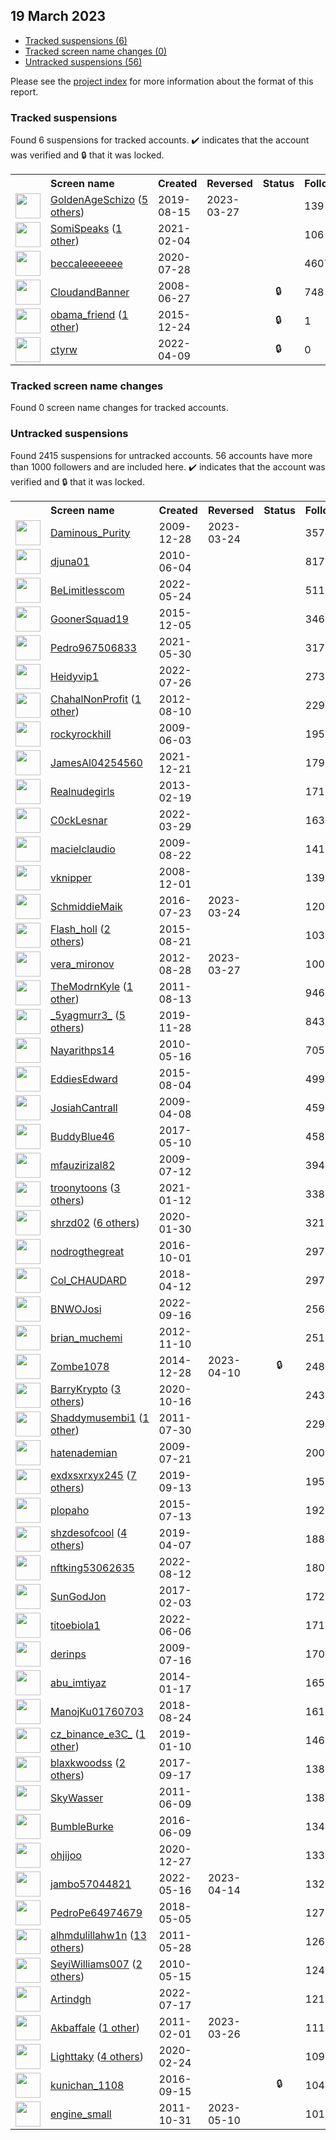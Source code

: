 ## 19 March 2023

* [Tracked suspensions (6)](#tracked-suspensions)
* [Tracked screen name changes (0)](#tracked-screen-name-changes)
* [Untracked suspensions (56)](#untracked-suspensions)

Please see the [project index](https://github.com/travisbrown/twitter-watch) for more information about the format of this report.

### Tracked suspensions

Found 6 suspensions for tracked accounts.
  ✔️ indicates that the account was verified and 🔒 that it was locked.

<table>
    <tr>
        <th></th>
        <th align="left">Screen name</th>
        <th align="left">Created</th>
        <th align="left">Reversed</th>
        <th align="left">Status</th>
        <th align="left">Followers</th>
        <th align="left">Ranking</th></tr>
    </tr>
        <tr>
            <td><a href="https://twitter.com/intent/user?user_id=1161814114538270721">
                <img src="https://pbs.twimg.com/profile_images/1590828441959632897/ui5ZQW2J_normal.jpg" width="40px" height="40px" align="center"/></a>
            </td>
            <td>
                <a href="https://twitter.com/GoldenAgeSchizo">GoldenAgeSchizo</a>&nbsp;(<a href="https://api.memory.lol/v1/tw/id/1161814114538270721">5 others</a>)&nbsp;</td>
            <td>2019-08-15</td>
            <td>2023-03-27</td>
            <td align="center"></td>
            <td>139</td>
            <td>3206</td>
        </tr>
        <tr>
            <td><a href="https://twitter.com/intent/user?user_id=1357144018891776000">
                <img src="https://pbs.twimg.com/profile_images/1585548400124125184/WF_l5Nq__normal.jpg" width="40px" height="40px" align="center"/></a>
            </td>
            <td>
                <a href="https://twitter.com/SomiSpeaks">SomiSpeaks</a>&nbsp;(<a href="https://api.memory.lol/v1/tw/id/1357144018891776000">1 other</a>)&nbsp;</td>
            <td>2021-02-04</td>
            <td></td>
            <td align="center"></td>
            <td>106</td>
            <td>56867</td>
        </tr>
        <tr>
            <td><a href="https://twitter.com/intent/user?user_id=1288109617256439809">
                <img src="https://pbs.twimg.com/profile_images/1593290678548807680/vdn2N7GY_normal.jpg" width="40px" height="40px" align="center"/></a>
            </td>
            <td>
                <a href="https://twitter.com/beccaleeeeeee">beccaleeeeeee</a></td>
            <td>2020-07-28</td>
            <td></td>
            <td align="center"></td>
            <td>4607</td>
            <td>66391</td>
        </tr>
        <tr>
            <td><a href="https://twitter.com/intent/user?user_id=15257889">
                <img src="https://pbs.twimg.com/profile_images/378800000297794598/6f6ed99fcb75421bfc031991b9c8e8f9_normal.jpeg" width="40px" height="40px" align="center"/></a>
            </td>
            <td>
                <a href="https://twitter.com/CloudandBanner">CloudandBanner</a></td>
            <td>2008-06-27</td>
            <td></td>
            <td align="center">🔒</td>
            <td>748</td>
            <td>72340</td>
        </tr>
        <tr>
            <td><a href="https://twitter.com/intent/user?user_id=4590301593">
                <img src="https://pbs.twimg.com/profile_images/1083501995011592196/dwUyvOLN_normal.jpg" width="40px" height="40px" align="center"/></a>
            </td>
            <td>
                <a href="https://twitter.com/obama_friend">obama_friend</a>&nbsp;(<a href="https://api.memory.lol/v1/tw/id/4590301593">1 other</a>)&nbsp;</td>
            <td>2015-12-24</td>
            <td></td>
            <td align="center">🔒</td>
            <td>1</td>
            <td>87355</td>
        </tr>
        <tr>
            <td><a href="https://twitter.com/intent/user?user_id=1512765997341876230">
                <img src="https://pbs.twimg.com/profile_images/1512771021736194060/P479acnN_normal.jpg" width="40px" height="40px" align="center"/></a>
            </td>
            <td>
                <a href="https://twitter.com/ctyrw">ctyrw</a></td>
            <td>2022-04-09</td>
            <td></td>
            <td align="center">🔒</td>
            <td>0</td>
            <td>96014</td>
        </tr></table>

### Tracked screen name changes

Found 0 screen name changes for tracked accounts.

### Untracked suspensions

Found 2415 suspensions for untracked accounts.
56 accounts have more than 1000 followers and are included here.
  ✔️ indicates that the account was verified and 🔒 that it was locked.

<table>
    <tr>
        <th></th>
        <th align="left">Screen name</th>
        <th align="left">Created</th>
        <th align="left">Reversed</th>
        <th align="left">Status</th>
        <th align="left">Followers</th>
    </tr>
        <tr>
            <td><a href="https://twitter.com/intent/user?user_id=99943864">
                <img src="https://pbs.twimg.com/profile_images/1407151262269906947/bGdU6dm1_normal.jpg" width="40px" height="40px" align="center"/></a>
            </td>
            <td>
                <a href="https://twitter.com/Daminous_Purity">Daminous_Purity</a></td>
            <td>2009-12-28</td>
            <td>2023-03-24</td>
            <td align="center"></td>
            <td>357804</td>
        </tr>
        <tr>
            <td><a href="https://twitter.com/intent/user?user_id=151807455">
                <img src="https://pbs.twimg.com/profile_images/959625463051141121/TqD-WL7e_normal.jpg" width="40px" height="40px" align="center"/></a>
            </td>
            <td>
                <a href="https://twitter.com/djuna01">djuna01</a></td>
            <td>2010-06-04</td>
            <td></td>
            <td align="center"></td>
            <td>81766</td>
        </tr>
        <tr>
            <td><a href="https://twitter.com/intent/user?user_id=1529091987030568960">
                <img src="https://pbs.twimg.com/profile_images/1529388801243508736/BSis6dFW_normal.jpg" width="40px" height="40px" align="center"/></a>
            </td>
            <td>
                <a href="https://twitter.com/BeLimitlesscom">BeLimitlesscom</a></td>
            <td>2022-05-24</td>
            <td></td>
            <td align="center"></td>
            <td>51191</td>
        </tr>
        <tr>
            <td><a href="https://twitter.com/intent/user?user_id=4468761672">
                <img src="https://pbs.twimg.com/profile_images/1514346063636877317/5pnKUwch_normal.jpg" width="40px" height="40px" align="center"/></a>
            </td>
            <td>
                <a href="https://twitter.com/GoonerSquad19">GoonerSquad19</a></td>
            <td>2015-12-05</td>
            <td></td>
            <td align="center"></td>
            <td>34679</td>
        </tr>
        <tr>
            <td><a href="https://twitter.com/intent/user?user_id=1398823520575107079">
                <img src="https://pbs.twimg.com/profile_images/1481658443383459842/39JCk9kB_normal.jpg" width="40px" height="40px" align="center"/></a>
            </td>
            <td>
                <a href="https://twitter.com/Pedro967506833">Pedro967506833</a></td>
            <td>2021-05-30</td>
            <td></td>
            <td align="center"></td>
            <td>31783</td>
        </tr>
        <tr>
            <td><a href="https://twitter.com/intent/user?user_id=1552025260534505473">
                <img src="https://pbs.twimg.com/profile_images/1552027383162609669/CXRc_Pn1_normal.jpg" width="40px" height="40px" align="center"/></a>
            </td>
            <td>
                <a href="https://twitter.com/Heidyvip1">Heidyvip1</a></td>
            <td>2022-07-26</td>
            <td></td>
            <td align="center"></td>
            <td>27308</td>
        </tr>
        <tr>
            <td><a href="https://twitter.com/intent/user?user_id=749773958">
                <img src="https://pbs.twimg.com/profile_images/1578279285600632832/6L7XjBEv_normal.jpg" width="40px" height="40px" align="center"/></a>
            </td>
            <td>
                <a href="https://twitter.com/ChahalNonProfit">ChahalNonProfit</a>&nbsp;(<a href="https://api.memory.lol/v1/tw/id/749773958">1 other</a>)&nbsp;</td>
            <td>2012-08-10</td>
            <td></td>
            <td align="center"></td>
            <td>22928</td>
        </tr>
        <tr>
            <td><a href="https://twitter.com/intent/user?user_id=44444340">
                <img src="https://pbs.twimg.com/profile_images/1317260239922548736/1f_oSs34_normal.jpg" width="40px" height="40px" align="center"/></a>
            </td>
            <td>
                <a href="https://twitter.com/rockyrockhill">rockyrockhill</a></td>
            <td>2009-06-03</td>
            <td></td>
            <td align="center"></td>
            <td>19553</td>
        </tr>
        <tr>
            <td><a href="https://twitter.com/intent/user?user_id=1473283689345957899">
                <img src="https://pbs.twimg.com/profile_images/1522368330308493313/iv2G23JV_normal.jpg" width="40px" height="40px" align="center"/></a>
            </td>
            <td>
                <a href="https://twitter.com/JamesAl04254560">JamesAl04254560</a></td>
            <td>2021-12-21</td>
            <td></td>
            <td align="center"></td>
            <td>17959</td>
        </tr>
        <tr>
            <td><a href="https://twitter.com/intent/user?user_id=1198577810">
                <img src="https://pbs.twimg.com/profile_images/3495822977/26abfa83fe844d7d41dafc506910a8a0_normal.jpeg" width="40px" height="40px" align="center"/></a>
            </td>
            <td>
                <a href="https://twitter.com/Realnudegirls">Realnudegirls</a></td>
            <td>2013-02-19</td>
            <td></td>
            <td align="center"></td>
            <td>17186</td>
        </tr>
        <tr>
            <td><a href="https://twitter.com/intent/user?user_id=1508791089876152331">
                <img src="https://pbs.twimg.com/profile_images/1572993388663775232/SuW2YAYf_normal.jpg" width="40px" height="40px" align="center"/></a>
            </td>
            <td>
                <a href="https://twitter.com/C0ckLesnar">C0ckLesnar</a></td>
            <td>2022-03-29</td>
            <td></td>
            <td align="center"></td>
            <td>16378</td>
        </tr>
        <tr>
            <td><a href="https://twitter.com/intent/user?user_id=67867633">
                <img src="https://pbs.twimg.com/profile_images/3080450629/b9cb64e2c7e8783e0257c1c7ae7f63ca_normal.jpeg" width="40px" height="40px" align="center"/></a>
            </td>
            <td>
                <a href="https://twitter.com/macielclaudio">macielclaudio</a></td>
            <td>2009-08-22</td>
            <td></td>
            <td align="center"></td>
            <td>14104</td>
        </tr>
        <tr>
            <td><a href="https://twitter.com/intent/user?user_id=17780312">
                <img src="https://pbs.twimg.com/profile_images/540895683608195072/eCQlMQl5_normal.jpeg" width="40px" height="40px" align="center"/></a>
            </td>
            <td>
                <a href="https://twitter.com/vknipper">vknipper</a></td>
            <td>2008-12-01</td>
            <td></td>
            <td align="center"></td>
            <td>13949</td>
        </tr>
        <tr>
            <td><a href="https://twitter.com/intent/user?user_id=756859273435635712">
                <img src="https://pbs.twimg.com/profile_images/1564186754705489923/btmBSEi7_normal.jpg" width="40px" height="40px" align="center"/></a>
            </td>
            <td>
                <a href="https://twitter.com/SchmiddieMaik">SchmiddieMaik</a></td>
            <td>2016-07-23</td>
            <td>2023-03-24</td>
            <td align="center"></td>
            <td>12049</td>
        </tr>
        <tr>
            <td><a href="https://twitter.com/intent/user?user_id=3434308761">
                <img src="https://pbs.twimg.com/profile_images/1584084957521186817/zot3mVd6_normal.jpg" width="40px" height="40px" align="center"/></a>
            </td>
            <td>
                <a href="https://twitter.com/Flash_holl">Flash_holl</a>&nbsp;(<a href="https://api.memory.lol/v1/tw/id/3434308761">2 others</a>)&nbsp;</td>
            <td>2015-08-21</td>
            <td></td>
            <td align="center"></td>
            <td>10306</td>
        </tr>
        <tr>
            <td><a href="https://twitter.com/intent/user?user_id=787727156">
                <img src="https://pbs.twimg.com/profile_images/814583441651953664/Cb8IRb8R_normal.jpg" width="40px" height="40px" align="center"/></a>
            </td>
            <td>
                <a href="https://twitter.com/vera_mironov">vera_mironov</a></td>
            <td>2012-08-28</td>
            <td>2023-03-27</td>
            <td align="center"></td>
            <td>10074</td>
        </tr>
        <tr>
            <td><a href="https://twitter.com/intent/user?user_id=354135418">
                <img src="https://pbs.twimg.com/profile_images/1030625720983343104/_1gfkAGx_normal.jpg" width="40px" height="40px" align="center"/></a>
            </td>
            <td>
                <a href="https://twitter.com/TheModrnKyle">TheModrnKyle</a>&nbsp;(<a href="https://api.memory.lol/v1/tw/id/354135418">1 other</a>)&nbsp;</td>
            <td>2011-08-13</td>
            <td></td>
            <td align="center"></td>
            <td>9465</td>
        </tr>
        <tr>
            <td><a href="https://twitter.com/intent/user?user_id=1200107004469170177">
                <img src="https://pbs.twimg.com/profile_images/1387580507278413825/obJASHrA_normal.jpg" width="40px" height="40px" align="center"/></a>
            </td>
            <td>
                <a href="https://twitter.com/_5yagmurr3_">_5yagmurr3_</a>&nbsp;(<a href="https://api.memory.lol/v1/tw/id/1200107004469170177">5 others</a>)&nbsp;</td>
            <td>2019-11-28</td>
            <td></td>
            <td align="center"></td>
            <td>8438</td>
        </tr>
        <tr>
            <td><a href="https://twitter.com/intent/user?user_id=144328174">
                <img src="https://pbs.twimg.com/profile_images/3622250451/7f5111d3946edf3d13e0e307bdedd64d_normal.jpeg" width="40px" height="40px" align="center"/></a>
            </td>
            <td>
                <a href="https://twitter.com/Nayarithps14">Nayarithps14</a></td>
            <td>2010-05-16</td>
            <td></td>
            <td align="center"></td>
            <td>7055</td>
        </tr>
        <tr>
            <td><a href="https://twitter.com/intent/user?user_id=3402434735">
                <img src="https://pbs.twimg.com/profile_images/1471483884143628292/p5NGpBuW_normal.jpg" width="40px" height="40px" align="center"/></a>
            </td>
            <td>
                <a href="https://twitter.com/EddiesEdward">EddiesEdward</a></td>
            <td>2015-08-04</td>
            <td></td>
            <td align="center"></td>
            <td>4994</td>
        </tr>
        <tr>
            <td><a href="https://twitter.com/intent/user?user_id=29634049">
                <img src="https://pbs.twimg.com/profile_images/1009535741377110017/TjbUK8Rk_normal.jpg" width="40px" height="40px" align="center"/></a>
            </td>
            <td>
                <a href="https://twitter.com/JosiahCantrall">JosiahCantrall</a></td>
            <td>2009-04-08</td>
            <td></td>
            <td align="center"></td>
            <td>4594</td>
        </tr>
        <tr>
            <td><a href="https://twitter.com/intent/user?user_id=862146909636624384">
                <img src="https://pbs.twimg.com/profile_images/1580768890837139456/YkYdOIxh_normal.jpg" width="40px" height="40px" align="center"/></a>
            </td>
            <td>
                <a href="https://twitter.com/BuddyBlue46">BuddyBlue46</a></td>
            <td>2017-05-10</td>
            <td></td>
            <td align="center"></td>
            <td>4585</td>
        </tr>
        <tr>
            <td><a href="https://twitter.com/intent/user?user_id=56053686">
                <img src="https://pbs.twimg.com/profile_images/1568904571355037697/3ZUx2aFE_normal.jpg" width="40px" height="40px" align="center"/></a>
            </td>
            <td>
                <a href="https://twitter.com/mfauzirizal82">mfauzirizal82</a></td>
            <td>2009-07-12</td>
            <td></td>
            <td align="center"></td>
            <td>3949</td>
        </tr>
        <tr>
            <td><a href="https://twitter.com/intent/user?user_id=1348838207123648518">
                <img src="https://pbs.twimg.com/profile_images/1597455272510775296/hYl0Qath_normal.jpg" width="40px" height="40px" align="center"/></a>
            </td>
            <td>
                <a href="https://twitter.com/troonytoons">troonytoons</a>&nbsp;(<a href="https://api.memory.lol/v1/tw/id/1348838207123648518">3 others</a>)&nbsp;</td>
            <td>2021-01-12</td>
            <td></td>
            <td align="center"></td>
            <td>3389</td>
        </tr>
        <tr>
            <td><a href="https://twitter.com/intent/user?user_id=1222860465694367747">
                <img src="https://pbs.twimg.com/profile_images/1569736057947832320/6VTeSqM5_normal.jpg" width="40px" height="40px" align="center"/></a>
            </td>
            <td>
                <a href="https://twitter.com/shrzd02">shrzd02</a>&nbsp;(<a href="https://api.memory.lol/v1/tw/id/1222860465694367747">6 others</a>)&nbsp;</td>
            <td>2020-01-30</td>
            <td></td>
            <td align="center"></td>
            <td>3211</td>
        </tr>
        <tr>
            <td><a href="https://twitter.com/intent/user?user_id=782198827776413696">
                <img src="https://pbs.twimg.com/profile_images/1588506537139572737/AN9F0ixJ_normal.jpg" width="40px" height="40px" align="center"/></a>
            </td>
            <td>
                <a href="https://twitter.com/nodrogthegreat">nodrogthegreat</a></td>
            <td>2016-10-01</td>
            <td></td>
            <td align="center"></td>
            <td>2977</td>
        </tr>
        <tr>
            <td><a href="https://twitter.com/intent/user?user_id=984478932094345217">
                <img src="https://pbs.twimg.com/profile_images/1269540731221401600/2NQVTRJA_normal.jpg" width="40px" height="40px" align="center"/></a>
            </td>
            <td>
                <a href="https://twitter.com/Col_CHAUDARD">Col_CHAUDARD</a></td>
            <td>2018-04-12</td>
            <td></td>
            <td align="center"></td>
            <td>2975</td>
        </tr>
        <tr>
            <td><a href="https://twitter.com/intent/user?user_id=1570823214594662400">
                <img src="https://pbs.twimg.com/profile_images/1576615910474776576/_5E6rbbi_normal.jpg" width="40px" height="40px" align="center"/></a>
            </td>
            <td>
                <a href="https://twitter.com/BNWOJosi">BNWOJosi</a></td>
            <td>2022-09-16</td>
            <td></td>
            <td align="center"></td>
            <td>2560</td>
        </tr>
        <tr>
            <td><a href="https://twitter.com/intent/user?user_id=939647472">
                <img src="https://pbs.twimg.com/profile_images/1593116314071187456/TpKK-yDy_normal.jpg" width="40px" height="40px" align="center"/></a>
            </td>
            <td>
                <a href="https://twitter.com/brian_muchemi">brian_muchemi</a></td>
            <td>2012-11-10</td>
            <td></td>
            <td align="center"></td>
            <td>2512</td>
        </tr>
        <tr>
            <td><a href="https://twitter.com/intent/user?user_id=2945171645">
                <img src="https://pbs.twimg.com/profile_images/1592785952522792961/zle29M3v_normal.jpg" width="40px" height="40px" align="center"/></a>
            </td>
            <td>
                <a href="https://twitter.com/Zombe1078">Zombe1078</a></td>
            <td>2014-12-28</td>
            <td>2023-04-10</td>
            <td align="center">🔒</td>
            <td>2487</td>
        </tr>
        <tr>
            <td><a href="https://twitter.com/intent/user?user_id=1317083702032257030">
                <img src="https://pbs.twimg.com/profile_images/1598447243870277632/QMz_7eCt_normal.jpg" width="40px" height="40px" align="center"/></a>
            </td>
            <td>
                <a href="https://twitter.com/BarryKrypto">BarryKrypto</a>&nbsp;(<a href="https://api.memory.lol/v1/tw/id/1317083702032257030">3 others</a>)&nbsp;</td>
            <td>2020-10-16</td>
            <td></td>
            <td align="center"></td>
            <td>2433</td>
        </tr>
        <tr>
            <td><a href="https://twitter.com/intent/user?user_id=345280320">
                <img src="https://pbs.twimg.com/profile_images/1386688629263699971/Qf3GtFdp_normal.jpg" width="40px" height="40px" align="center"/></a>
            </td>
            <td>
                <a href="https://twitter.com/Shaddymusembi1">Shaddymusembi1</a>&nbsp;(<a href="https://api.memory.lol/v1/tw/id/345280320">1 other</a>)&nbsp;</td>
            <td>2011-07-30</td>
            <td></td>
            <td align="center"></td>
            <td>2297</td>
        </tr>
        <tr>
            <td><a href="https://twitter.com/intent/user?user_id=58707998">
                <img src="https://pbs.twimg.com/profile_images/1339346214123261952/f4cf4Z1z_normal.jpg" width="40px" height="40px" align="center"/></a>
            </td>
            <td>
                <a href="https://twitter.com/hatenademian">hatenademian</a></td>
            <td>2009-07-21</td>
            <td></td>
            <td align="center"></td>
            <td>2005</td>
        </tr>
        <tr>
            <td><a href="https://twitter.com/intent/user?user_id=1172487464398647296">
                <img src="https://pbs.twimg.com/profile_images/1473236294197149702/WZxlNmhX_normal.jpg" width="40px" height="40px" align="center"/></a>
            </td>
            <td>
                <a href="https://twitter.com/exdxsxrxyx245">exdxsxrxyx245</a>&nbsp;(<a href="https://api.memory.lol/v1/tw/id/1172487464398647296">7 others</a>)&nbsp;</td>
            <td>2019-09-13</td>
            <td></td>
            <td align="center"></td>
            <td>1959</td>
        </tr>
        <tr>
            <td><a href="https://twitter.com/intent/user?user_id=3278692518">
                <img src="https://pbs.twimg.com/profile_images/620644680301019136/0rmA_URE_normal.png" width="40px" height="40px" align="center"/></a>
            </td>
            <td>
                <a href="https://twitter.com/plopaho">plopaho</a></td>
            <td>2015-07-13</td>
            <td></td>
            <td align="center"></td>
            <td>1927</td>
        </tr>
        <tr>
            <td><a href="https://twitter.com/intent/user?user_id=1115013772077346816">
                <img src="https://pbs.twimg.com/profile_images/1594780381080948737/FUZMfdQM_normal.jpg" width="40px" height="40px" align="center"/></a>
            </td>
            <td>
                <a href="https://twitter.com/shzdesofcool">shzdesofcool</a>&nbsp;(<a href="https://api.memory.lol/v1/tw/id/1115013772077346816">4 others</a>)&nbsp;</td>
            <td>2019-04-07</td>
            <td></td>
            <td align="center"></td>
            <td>1883</td>
        </tr>
        <tr>
            <td><a href="https://twitter.com/intent/user?user_id=1558098768737710082">
                <img src="https://pbs.twimg.com/profile_images/1559484243390210054/5yvJBOQJ_normal.jpg" width="40px" height="40px" align="center"/></a>
            </td>
            <td>
                <a href="https://twitter.com/nftking53062635">nftking53062635</a></td>
            <td>2022-08-12</td>
            <td></td>
            <td align="center"></td>
            <td>1805</td>
        </tr>
        <tr>
            <td><a href="https://twitter.com/intent/user?user_id=827518133237927936">
                <img src="https://pbs.twimg.com/profile_images/1404624987219283973/LAGqa5NP_normal.jpg" width="40px" height="40px" align="center"/></a>
            </td>
            <td>
                <a href="https://twitter.com/SunGodJon">SunGodJon</a></td>
            <td>2017-02-03</td>
            <td></td>
            <td align="center"></td>
            <td>1729</td>
        </tr>
        <tr>
            <td><a href="https://twitter.com/intent/user?user_id=1533810382220967943">
                <img src="https://pbs.twimg.com/profile_images/1591682448911474688/xm_djJZr_normal.jpg" width="40px" height="40px" align="center"/></a>
            </td>
            <td>
                <a href="https://twitter.com/titoebiola1">titoebiola1</a></td>
            <td>2022-06-06</td>
            <td></td>
            <td align="center"></td>
            <td>1717</td>
        </tr>
        <tr>
            <td><a href="https://twitter.com/intent/user?user_id=57334657">
                <img src="https://pbs.twimg.com/profile_images/1587776866831564801/UCCp4976_normal.jpg" width="40px" height="40px" align="center"/></a>
            </td>
            <td>
                <a href="https://twitter.com/derinps">derinps</a></td>
            <td>2009-07-16</td>
            <td></td>
            <td align="center"></td>
            <td>1707</td>
        </tr>
        <tr>
            <td><a href="https://twitter.com/intent/user?user_id=2288709747">
                <img src="https://pbs.twimg.com/profile_images/1536314849029914624/whH396IC_normal.jpg" width="40px" height="40px" align="center"/></a>
            </td>
            <td>
                <a href="https://twitter.com/abu_imtiyaz">abu_imtiyaz</a></td>
            <td>2014-01-17</td>
            <td></td>
            <td align="center"></td>
            <td>1658</td>
        </tr>
        <tr>
            <td><a href="https://twitter.com/intent/user?user_id=1033014413983461376">
                <img src="https://pbs.twimg.com/profile_images/1553646115047649284/II9cXf1s_normal.jpg" width="40px" height="40px" align="center"/></a>
            </td>
            <td>
                <a href="https://twitter.com/ManojKu01760703">ManojKu01760703</a></td>
            <td>2018-08-24</td>
            <td></td>
            <td align="center"></td>
            <td>1614</td>
        </tr>
        <tr>
            <td><a href="https://twitter.com/intent/user?user_id=1083308250035118081">
                <img src="https://pbs.twimg.com/profile_images/1570111625562046479/PCuuJd3m_normal.jpg" width="40px" height="40px" align="center"/></a>
            </td>
            <td>
                <a href="https://twitter.com/cz_binance_e3C_">cz_binance_e3C_</a>&nbsp;(<a href="https://api.memory.lol/v1/tw/id/1083308250035118081">1 other</a>)&nbsp;</td>
            <td>2019-01-10</td>
            <td></td>
            <td align="center"></td>
            <td>1460</td>
        </tr>
        <tr>
            <td><a href="https://twitter.com/intent/user?user_id=909239711193030656">
                <img src="https://pbs.twimg.com/profile_images/1578217038333546496/EP-e9ybz_normal.jpg" width="40px" height="40px" align="center"/></a>
            </td>
            <td>
                <a href="https://twitter.com/blaxkwoodss">blaxkwoodss</a>&nbsp;(<a href="https://api.memory.lol/v1/tw/id/909239711193030656">2 others</a>)&nbsp;</td>
            <td>2017-09-17</td>
            <td></td>
            <td align="center"></td>
            <td>1386</td>
        </tr>
        <tr>
            <td><a href="https://twitter.com/intent/user?user_id=313985222">
                <img src="https://pbs.twimg.com/profile_images/1398054312627118080/Rz2NYI3P_normal.jpg" width="40px" height="40px" align="center"/></a>
            </td>
            <td>
                <a href="https://twitter.com/SkyWasser">SkyWasser</a></td>
            <td>2011-06-09</td>
            <td></td>
            <td align="center"></td>
            <td>1383</td>
        </tr>
        <tr>
            <td><a href="https://twitter.com/intent/user?user_id=740738410156072960">
                <img src="https://pbs.twimg.com/profile_images/1569901390914326528/RW1D3RbA_normal.jpg" width="40px" height="40px" align="center"/></a>
            </td>
            <td>
                <a href="https://twitter.com/BumbleBurke">BumbleBurke</a></td>
            <td>2016-06-09</td>
            <td></td>
            <td align="center"></td>
            <td>1343</td>
        </tr>
        <tr>
            <td><a href="https://twitter.com/intent/user?user_id=1343030383281991681">
                <img src="https://pbs.twimg.com/profile_images/1582797521763860481/nBt_n91G_normal.jpg" width="40px" height="40px" align="center"/></a>
            </td>
            <td>
                <a href="https://twitter.com/ohjijoo">ohjijoo</a></td>
            <td>2020-12-27</td>
            <td></td>
            <td align="center"></td>
            <td>1333</td>
        </tr>
        <tr>
            <td><a href="https://twitter.com/intent/user?user_id=1526193531253141506">
                <img src="https://pbs.twimg.com/profile_images/1593968589366857729/6hxEUhSz_normal.jpg" width="40px" height="40px" align="center"/></a>
            </td>
            <td>
                <a href="https://twitter.com/jambo57044821">jambo57044821</a></td>
            <td>2022-05-16</td>
            <td>2023-04-14</td>
            <td align="center"></td>
            <td>1329</td>
        </tr>
        <tr>
            <td><a href="https://twitter.com/intent/user?user_id=992575920513970176">
                <img src="https://pbs.twimg.com/profile_images/1286466390602457089/Sk5KmyIu_normal.jpg" width="40px" height="40px" align="center"/></a>
            </td>
            <td>
                <a href="https://twitter.com/PedroPe64974679">PedroPe64974679</a></td>
            <td>2018-05-05</td>
            <td></td>
            <td align="center"></td>
            <td>1278</td>
        </tr>
        <tr>
            <td><a href="https://twitter.com/intent/user?user_id=306660925">
                <img src="https://pbs.twimg.com/profile_images/1589785130117521408/gp6q8b2q_normal.jpg" width="40px" height="40px" align="center"/></a>
            </td>
            <td>
                <a href="https://twitter.com/alhmdulillahw1n">alhmdulillahw1n</a>&nbsp;(<a href="https://api.memory.lol/v1/tw/id/306660925">13 others</a>)&nbsp;</td>
            <td>2011-05-28</td>
            <td></td>
            <td align="center"></td>
            <td>1263</td>
        </tr>
        <tr>
            <td><a href="https://twitter.com/intent/user?user_id=144108822">
                <img src="https://pbs.twimg.com/profile_images/1560493152028528642/6xGtKy_C_normal.jpg" width="40px" height="40px" align="center"/></a>
            </td>
            <td>
                <a href="https://twitter.com/SeyiWilliams007">SeyiWilliams007</a>&nbsp;(<a href="https://api.memory.lol/v1/tw/id/144108822">2 others</a>)&nbsp;</td>
            <td>2010-05-15</td>
            <td></td>
            <td align="center"></td>
            <td>1242</td>
        </tr>
        <tr>
            <td><a href="https://twitter.com/intent/user?user_id=1548646290174709761">
                <img src="https://pbs.twimg.com/profile_images/1548646455774167042/-j_AjXrm_normal.jpg" width="40px" height="40px" align="center"/></a>
            </td>
            <td>
                <a href="https://twitter.com/Artindgh">Artindgh</a></td>
            <td>2022-07-17</td>
            <td></td>
            <td align="center"></td>
            <td>1214</td>
        </tr>
        <tr>
            <td><a href="https://twitter.com/intent/user?user_id=246018602">
                <img src="https://pbs.twimg.com/profile_images/1216521620707143680/AdX6xfrM_normal.jpg" width="40px" height="40px" align="center"/></a>
            </td>
            <td>
                <a href="https://twitter.com/Akbaffale">Akbaffale</a>&nbsp;(<a href="https://api.memory.lol/v1/tw/id/246018602">1 other</a>)&nbsp;</td>
            <td>2011-02-01</td>
            <td>2023-03-26</td>
            <td align="center"></td>
            <td>1115</td>
        </tr>
        <tr>
            <td><a href="https://twitter.com/intent/user?user_id=1231900521012686848">
                <img src="https://pbs.twimg.com/profile_images/1595848648427859969/Qftb04vk_normal.jpg" width="40px" height="40px" align="center"/></a>
            </td>
            <td>
                <a href="https://twitter.com/Lighttaky">Lighttaky</a>&nbsp;(<a href="https://api.memory.lol/v1/tw/id/1231900521012686848">4 others</a>)&nbsp;</td>
            <td>2020-02-24</td>
            <td></td>
            <td align="center"></td>
            <td>1094</td>
        </tr>
        <tr>
            <td><a href="https://twitter.com/intent/user?user_id=776418219867332608">
                <img src="https://pbs.twimg.com/profile_images/824190641160724483/18niv_Ym_normal.jpg" width="40px" height="40px" align="center"/></a>
            </td>
            <td>
                <a href="https://twitter.com/kunichan_1108">kunichan_1108</a></td>
            <td>2016-09-15</td>
            <td></td>
            <td align="center">🔒</td>
            <td>1044</td>
        </tr>
        <tr>
            <td><a href="https://twitter.com/intent/user?user_id=401866057">
                <img src="https://pbs.twimg.com/profile_images/1171634650760044544/t82BZkiV_normal.jpg" width="40px" height="40px" align="center"/></a>
            </td>
            <td>
                <a href="https://twitter.com/engine_small">engine_small</a></td>
            <td>2011-10-31</td>
            <td>2023-05-10</td>
            <td align="center"></td>
            <td>1015</td>
        </tr></table>
